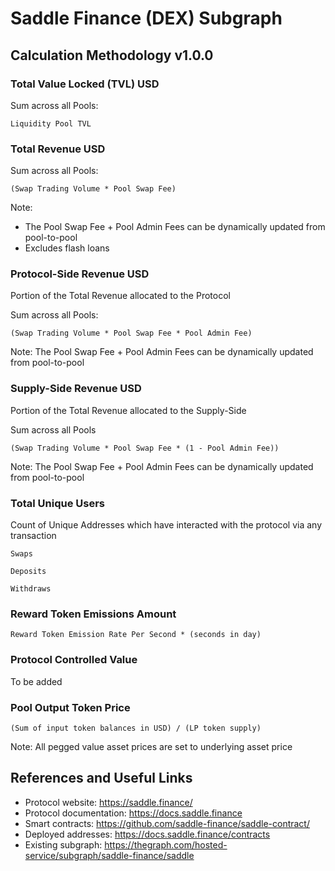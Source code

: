 # Saddle Finance (DEX) Subgraph

## Calculation Methodology v1.0.0

### Total Value Locked (TVL) USD

Sum across all Pools:

`Liquidity Pool TVL`

### Total Revenue USD

Sum across all Pools:

`(Swap Trading Volume * Pool Swap Fee)`

Note:

- The Pool Swap Fee + Pool Admin Fees can be dynamically updated from pool-to-pool
- Excludes flash loans

### Protocol-Side Revenue USD

Portion of the Total Revenue allocated to the Protocol

Sum across all Pools:

`(Swap Trading Volume * Pool Swap Fee * Pool Admin Fee)`

Note: The Pool Swap Fee + Pool Admin Fees can be dynamically updated from pool-to-pool

### Supply-Side Revenue USD

Portion of the Total Revenue allocated to the Supply-Side

Sum across all Pools

`(Swap Trading Volume * Pool Swap Fee * (1 - Pool Admin Fee))`

Note: The Pool Swap Fee + Pool Admin Fees can be dynamically updated from pool-to-pool

### Total Unique Users

Count of Unique Addresses which have interacted with the protocol via any transaction

`Swaps`

`Deposits`

`Withdraws`

### Reward Token Emissions Amount

`Reward Token Emission Rate Per Second * (seconds in day)`

### Protocol Controlled Value

To be added

### Pool Output Token Price

`(Sum of input token balances in USD) / (LP token supply)`

Note: All pegged value asset prices are set to underlying asset price

## References and Useful Links

- Protocol website: https://saddle.finance/
- Protocol documentation: https://docs.saddle.finance
- Smart contracts: https://github.com/saddle-finance/saddle-contract/
- Deployed addresses: https://docs.saddle.finance/contracts
- Existing subgraph: https://thegraph.com/hosted-service/subgraph/saddle-finance/saddle
